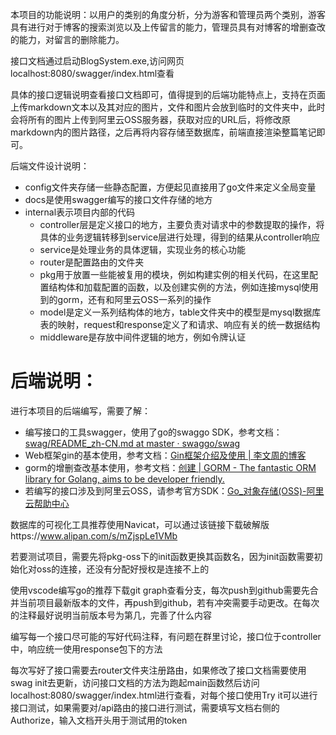 本项目的功能说明：以用户的类别的角度分析，分为游客和管理员两个类别，游客具有进行对于博客的搜索浏览以及上传留言的能力，管理员具有对博客的增删查改的能力，对留言的删除能力。

接口文档通过启动BlogSystem.exe,访问网页localhost:8080/swagger/index.html查看

具体的接口逻辑说明查看接口文档即可，值得提到的后端功能特点上，支持在页面上传markdown文本以及其对应的图片，文件和图片会放到临时的文件夹中，此时会将所有的图片上传到阿里云OSS服务器，获取对应的URL后，将修改原markdown内的图片路径，之后再将内容存储至数据库，前端直接渲染整篇笔记即可。

后端文件设计说明：

- config文件夹存储一些静态配置，方便起见直接用了go文件来定义全局变量
- docs是使用swagger编写的接口文件存储的地方
- internal表示项目内部的代码
  - controller层是定义接口的地方，主要负责对请求中的参数提取的操作，将具体的业务逻辑转移到service层进行处理，得到的结果从controller响应
  - service是处理业务的具体逻辑，实现业务的核心功能
  - router是配置路由的文件夹
  - pkg用于放置一些能被复用的模块，例如构建实例的相关代码，在这里配置结构体和加载配置的函数，以及创建实例的方法，例如连接mysql使用到的gorm，还有和阿里云OSS一系列的操作
  - model是定义一系列结构体的地方，table文件夹中的模型是mysql数据库表的映射，request和response定义了和请求、响应有关的统一数据结构
  - middleware是存放中间件逻辑的地方，例如令牌认证



# 后端说明：

进行本项目的后端编写，需要了解：

- 编写接口的工具swagger，使用了go的swaggo SDK，参考文档：[swag/README_zh-CN.md at master · swaggo/swag](https://github.com/swaggo/swag/blob/master/README_zh-CN.md)
- Web框架gin的基本使用，参考文档：[Gin框架介绍及使用 | 李文周的博客](https://www.liwenzhou.com/posts/Go/gin/#c-0-5-1)
- gorm的增删查改基本使用，参考文档：[创建 | GORM - The fantastic ORM library for Golang, aims to be developer friendly.](https://gorm.io/zh_CN/docs/create.html)
- 若编写的接口涉及到阿里云OSS，请参考官方SDK：[Go_对象存储(OSS)-阿里云帮助中心](https://github.com/aliyun/alibabacloud-oss-go-sdk-v2/blob/master/README-CN.md)

数据库的可视化工具推荐使用Navicat，可以通过该链接下载破解版https://www.alipan.com/s/mZjspLe1VMb

若要测试项目，需要先将pkg-oss下的init函数更换其函数名，因为init函数需要初始化对oss的连接，还没有分配好授权是连接不上的

使用vscode编写go的推荐下载git graph查看分支，每次push到github需要先合并当前项目最新版本的文件，再push到github，若有冲突需要手动更改。在每次的注释最好说明当前版本号为第几，完善了什么内容

编写每一个接口尽可能的写好代码注释，有问题在群里讨论，接口位于controller中，响应统一使用response包下的方法

每次写好了接口需要去router文件夹注册路由，如果修改了接口文档需要使用swag init去更新，访问接口文档的方法为跑起main函数然后访问localhost:8080/swagger/index.html进行查看，对每个接口使用Try it可以进行接口测试，如果需要对/api路由的接口进行测试，需要填写文档右侧的Authorize，输入文档开头用于测试用的token
